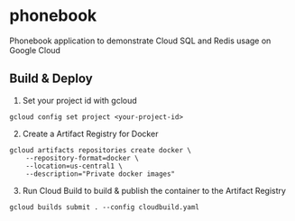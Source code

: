 # phonebook
Phonebook application to demonstrate Cloud SQL and Redis usage on Google Cloud


## Build & Deploy
1. Set your project id with gcloud
```
gcloud config set project <your-project-id>
```

2. Create a Artifact Registry for Docker
```
gcloud artifacts repositories create docker \
    --repository-format=docker \
    --location=us-central1 \
    --description="Private docker images"
```

3. Run Cloud Build to build & publish the container to the Artifact Registry
```
gcloud builds submit . --config cloudbuild.yaml
```
